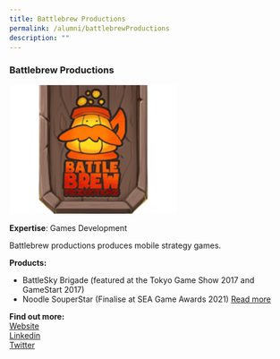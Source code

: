 ```yaml
---
title: Battlebrew Productions
permalink: /alumni/battlebrewProductions
description: ""
---
```

### Battlebrew Productions

![Alt text for image on Isomer site](/images/alumni/battlebrew.png)

**Expertise**: 
Games Development

Battlebrew productions produces mobile strategy games.

**Products:**
* BattleSky Brigade (featured at the Tokyo Game Show 2017 and GameStart 2017)
* Noodle SouperStar (Finalise at SEA Game Awards 2021) 
[Read more ](https://www.facebook.com/lvlupkualalumpur/posts/pfbid0G3nVRZbboBpb3QcppKxm5uwaSsYRH7gNqqgCU1y7oHMv5UVfi3XWGE3uuVoiwRWel?__tn__=K-R)



**Find out more:** \
[Website](https://battleskybrigade.com/)\
[Linkedin](https://www.linkedin.com/company/battle-brew/)\
[Twitter](https://twitter.com/battlebrewpro)